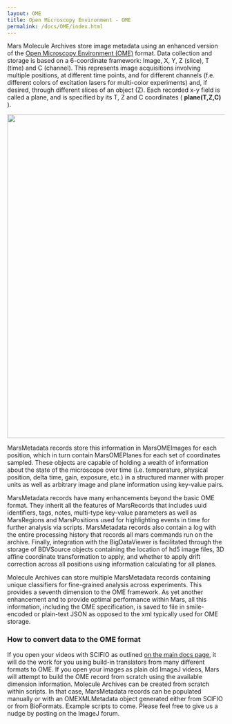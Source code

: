 ```yaml
---
layout: OME
title: Open Microscopy Environment - OME
permalink: /docs/OME/index.html
---
```


Mars Molecule Archives store image metadata using an enhanced version of the [Open Microscopy Environment (OME)](https://link.springer.com/article/10.1186/gb-2005-6-5-r47) format. Data collection and storage is based on a 6-coordinate framework: Image, X, Y, Z (slice), T (time) and C (channel). This represents image acquisitions involving multiple positions, at different time points, and for different channels (f.e. different colors of excitation lasers for multi-color experiments) and, if desired, through different slices of an object (Z). Each recorded x-y field is called a plane, and is specified by its T, Z and C coordinates ( **plane(T,Z,C)** ).


<img align='center' src='{{site.baseurl}}/docs/OME/img/img1.png' width='750' />


MarsMetadata records store this information in MarsOMEImages for each position, which in turn contain MarsOMEPlanes for each set of coordinates sampled. These objects are capable of holding a wealth of information about the state of the microscope over time (i.e. temperature, physical position, delta time, gain, exposure, etc.) in a structured manner with proper units as well as arbitrary image and plane information using key-value pairs.    

MarsMetadata records have many enhancements beyond the basic OME format. They inherit all the features of MarsRecords that includes uuid identifiers, tags, notes, multi-type key-value parameters as well as MarsRegions and MarsPositions used for highlighting events in time for further analysis via scripts. MarsMetadata records also contain a log with the entire processing history that records all mars commands run on the archive. Finally, integration with the BigDataViewer is facilitated through the storage of BDVSource objects containing the location of hd5 image files, 3D affine coordinate transformation to apply, and whether to apply drift correction across all positions using information calculating for all planes.

Molecule Archives can store multiple MarsMetadata records containing unique classifiers for fine-grained analysis across experiments. This provides a seventh dimension to the OME framework. As yet another enhancement and to provide optimal performance within Mars, all this information, including the OME specification, is saved to file in smile-encoded or plain-text JSON as opposed to the xml typically used for OME storage.

### How to convert data to the OME format

If you open your videos with SCIFIO as outlined [on the main docs page](/docs/), it will do the work for you using build-in translators from many different formats to OME. If you open your images as plain old ImageJ videos, Mars will attempt to build the OME record from scratch using the available dimension information. Molecule Archives can be created from scratch within scripts. In that case, MarsMetadata records can be populated manually or with an OMEXMLMetadata object generated either from SCIFIO or from BioFormats. Example scripts to come. Please feel free to give us a nudge by posting on the ImageJ forum.
